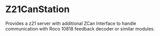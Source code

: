 # Z21CanStation

Provides a z21 server with additional ZCan Interface to handle communication with Roco 10818 feedback decoder or similar modules.
